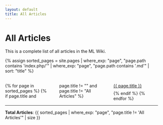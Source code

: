 ```yaml
---
layout: default
title: All Articles
---
```


# All Articles

This is a complete list of all articles in the ML Wiki.

{% assign sorted_pages = site.pages | where_exp: "page", "page.path contains 'index.php/'" | where_exp: "page", "page.path contains '.md'" | sort: "title" %}

<div style="columns: 3; column-gap: 2rem; margin-top: 2rem;">
{% for page in sorted_pages %}
  {% if page.title and page.title != "" and page.title != "All Articles" %}
    <div style="break-inside: avoid; margin-bottom: 0.5rem;">
      <a href="{{ page.url | relative_url }}">{{ page.title }}</a>
    </div>
  {% endif %}
{% endfor %}
</div>

---

**Total Articles**: {{ sorted_pages | where_exp: "page", "page.title != 'All Articles'" | size }}